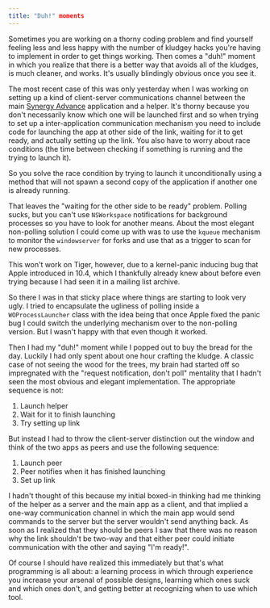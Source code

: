 ```yaml
---
title: "Duh!" moments
---
```


Sometimes you are working on a thorny coding problem and find yourself feeling less and less happy with the number of kludgey hacks you're having to implement in order to get things working. Then comes a "duh!" moment in which you realize that there is a better way that avoids all of the kludges, is much cleaner, and works. It's usually blindingly obvious once you see it.





The most recent case of this was only yesterday when I was working on setting up a kind of client-server communications channel between the main [Synergy Advance](http://synergyadvance.com/) application and a helper. It's thorny because you don't necessarily know which one will be launched first and so when trying to set up a inter-application communication mechanism you need to include code for launching the app at other side of the link, waiting for it to get ready, and actually setting up the link. You also have to worry about race conditions (the time between checking if something is running and the trying to launch it).

So you solve the race condition by trying to launch it unconditionally using a method that will not spawn a second copy of the application if another one is already running.

That leaves the "waiting for the other side to be ready" problem. Polling sucks, but you can't use `NSWorkspace` notifications for background processes so you have to look for another means. About the most elegant non-polling solution I could come up with was to use the `kqueue` mechanism to monitor the `windowserver` for forks and use that as a trigger to scan for new processes.

This won't work on Tiger, however, due to a kernel-panic inducing bug that Apple introduced in 10.4, which I thankfully already knew about before even trying because I had seen it in a mailing list archive.

So there I was in that sticky place where things are starting to look very ugly. I tried to encapsulate the ugliness of polling inside a `WOProcessLauncher` class with the idea being that once Apple fixed the panic bug I could switch the underlying mechanism over to the non-polling version. But I wasn't happy with that even though it worked.

Then I had my "duh!" moment while I popped out to buy the bread for the day. Luckily I had only spent about one hour crafting the kludge. A classic case of not seeing the wood for the trees, my brain had started off so impregnated with the "request notification, don't poll" mentality that I hadn't seen the most obvious and elegant implementation. The appropriate sequence is not:

1.  Launch helper
2.  Wait for it to finish launching
3.  Try setting up link

But instead I had to throw the client-server distinction out the window and think of the two apps as peers and use the following sequence:

1.  Launch peer
2.  Peer notifies when it has finished launching
3.  Set up link

I hadn't thought of this because my initial boxed-in thinking had me thinking of the helper as a server and the main app as a client, and that implied a one-way communication channel in which the main app would send commands to the server but the server wouldn't send anything back. As soon as I realized that they should be peers I saw that there was no reason why the link shouldn't be two-way and that either peer could initiate communication with the other and saying "I'm ready!".

Of course I should have realized this immediately but that's what programming is all about: a learning process in which through experience you increase your arsenal of possible designs, learning which ones suck and which ones don't, and getting better at recognizing when to use which tool.
